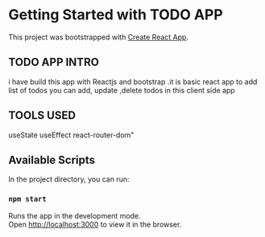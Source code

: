 # Getting Started with TODO APP

This project was bootstrapped with [Create React App](https://github.com/facebook/create-react-app).

## TODO APP INTRO

i have build this app with Reactjs and bootstrap .it is basic react app to add list of todos
you can add, update ,delete todos in this client side app

## TOOLS USED

useState
useEffect
react-router-dom"

## Available Scripts

In the project directory, you can run:

### `npm start`

Runs the app in the development mode.\
Open [http://localhost:3000](http://localhost:3000) to view it in the browser.
